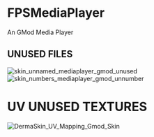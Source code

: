 # FPSMediaPlayer
An GMod Media Player

## UNUSED FILES
![skin_unnamed_mediaplayer_gmod_unused](https://user-images.githubusercontent.com/112714357/211189905-45c56f09-b786-4ff1-b5f9-f05e3eaeec79.png)
![skin_numbers_mediaplayer_gmod_unnumber](https://user-images.githubusercontent.com/112714357/211190182-9d266104-76ee-4b4a-86d7-2c2706d8d4fc.png)

# UV UNUSED TEXTURES
![DermaSkin_UV_Mapping_Gmod_Skin](https://user-images.githubusercontent.com/112714357/211191391-c79927f0-1dfb-433c-8df5-79cef14aafc7.png)
